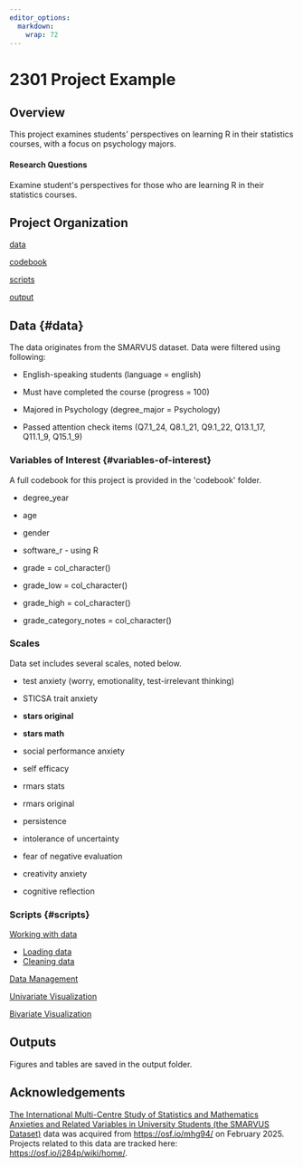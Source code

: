 ```yaml
---
editor_options: 
  markdown: 
    wrap: 72
---
```


# 2301 Project Example

## Overview

This project examines students' perspectives on learning R in their
statistics courses, with a focus on psychology majors.

#### Research Questions

Examine student's perspectives for those who are learning R in their
statistics courses.

## Project Organization

[data](#data)

[codebook](#variables-of-interest)

[scripts](#scripts)

[output](#output)

## Data {#data}

The data originates from the SMARVUS dataset. Data were filtered using
following:

-   English-speaking students (language = english)

-   Must have completed the course (progress = 100)

-   Majored in Psychology (degree_major = Psychology)

-   Passed attention check items (Q7.1_24, Q8.1_21, Q9.1_22, Q13.1_17,
    Q11.1_9, Q15.1_9)

### Variables of Interest {#variables-of-interest}

A full codebook for this project is provided in the 'codebook' folder.

-   degree_year

-   age

-   gender

-   software_r - using R

-   grade = col_character()

-   grade_low = col_character()

-   grade_high = col_character()

-   grade_category_notes = col_character()

### Scales

Data set includes several scales, noted below.

-   test anxiety (worry, emotionality, test-irrelevant thinking)

-   STICSA trait anxiety

-   **stars original**

-   **stars math**

-   social performance anxiety

-   self efficacy

-   rmars stats

-   rmars original

-   persistence

-   intolerance of uncertainty

-   fear of negative evaluation

-   creativity anxiety

-   cognitive reflection

### Scripts {#scripts}

[Working with data](scripts/workingWithData.qmd)

-   [Loading data](loadData.R)
-   [Cleaning data](loadFilteredData.R)

[Data Management](scripts/dataManagement.qmd)

[Univariate Visualization](scripts/univariateDataViz.qmd)

[Bivariate Visualization](scripts/bivariateDataViz.qmd)

## Outputs

Figures and tables are saved in the output folder.

## Acknowledgements

[The International Multi-Centre Study of Statistics and Mathematics
Anxieties and Related Variables in University Students (the SMARVUS
Dataset)](https://openpsychologydata.metajnl.com/articles/10.5334/jopd.80)
data was acquired from <https://osf.io/mhg94/> on February 2025.
Projects related to this data are tracked here:
<https://osf.io/j284p/wiki/home/>.
